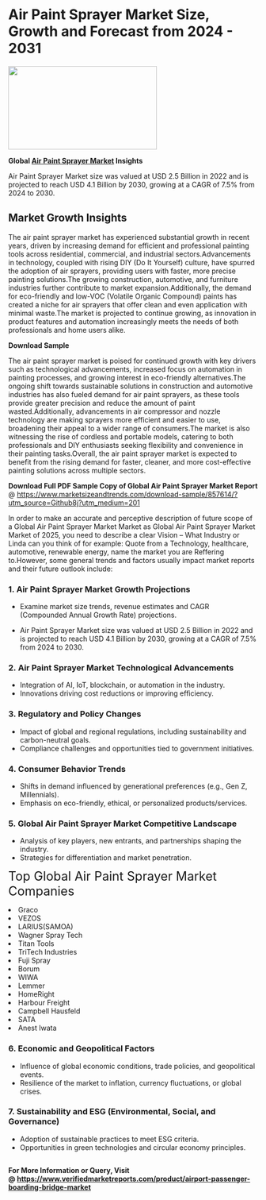 <H1>Air Paint Sprayer Market Size, Growth and Forecast from 2024 - 2031</H1><img class="aligncenter size-medium wp-image-584254" src="https://thirdeyenews.in/wp-content/uploads/2024/09/Global-Market-Research-300x168.jpeg" alt="" width="300" height="168" /><p><strong>Global&nbsp;<a href="https://www.marketsizeandtrends.com/download-sample/857614/?utm_source=Github8j?utm_medium=201">Air Paint Sprayer Market</a> Insights</strong></p><p>Air Paint Sprayer Market size was valued at USD 2.5 Billion in 2022 and is projected to reach USD 4.1 Billion by 2030, growing at a CAGR of 7.5% from 2024 to 2030.</p><p><h2>Market Growth Insights</h2> <p>The air paint sprayer market has experienced substantial growth in recent years, driven by increasing demand for efficient and professional painting tools across residential, commercial, and industrial sectors.Advancements in technology, coupled with rising DIY (Do It Yourself) culture, have spurred the adoption of air sprayers, providing users with faster, more precise painting solutions.The growing construction, automotive, and furniture industries further contribute to market expansion.Additionally, the demand for eco-friendly and low-VOC (Volatile Organic Compound) paints has created a niche for air sprayers that offer clean and even application with minimal waste.The market is projected to continue growing, as innovation in product features and automation increasingly meets the needs of both professionals and home users alike.</p> <p><strong>Download Sample</strong></p> <p>The air paint sprayer market is poised for continued growth with key drivers such as technological advancements, increased focus on automation in painting processes, and growing interest in eco-friendly alternatives.The ongoing shift towards sustainable solutions in construction and automotive industries has also fueled demand for air paint sprayers, as these tools provide greater precision and reduce the amount of paint wasted.Additionally, advancements in air compressor and nozzle technology are making sprayers more efficient and easier to use, broadening their appeal to a wider range of consumers.The market is also witnessing the rise of cordless and portable models, catering to both professionals and DIY enthusiasts seeking flexibility and convenience in their painting tasks.Overall, the air paint sprayer market is expected to benefit from the rising demand for faster, cleaner, and more cost-effective painting solutions across multiple sectors.</p> <p><span class=""><strong>Download Full PDF Sample Copy of Global Air Paint Sprayer Market Report</strong> @ <a href="https://www.marketsizeandtrends.com/download-sample/857614/?utm_source=Github8j?utm_medium=201" target="_blank">https://www.marketsizeandtrends.com/download-sample/857614/?utm_source=Github8j?utm_medium=201</a></span></p><p>In order to make an accurate and perceptive description of future scope of a Global&nbsp;Air Paint Sprayer Market Market as Global&nbsp;Air Paint Sprayer Market Market of 2025, you need to describe a clear Vision &ndash; What Industry or Linda can you think of for example: Quote from a Technology, healthcare, automotive, renewable energy, name the market you are Reffering to.However, some general trends and factors usually impact market reports and their future outlook include:</p><h3>1.&nbsp;<strong>Air Paint Sprayer Market Growth Projections</strong></h3><ul><li>Examine market size trends, revenue estimates and CAGR (Compounded Annual Growth Rate) projections.</li><li><p>Air Paint Sprayer Market size was valued at USD 2.5 Billion in 2022 and is projected to reach USD 4.1 Billion by 2030, growing at a CAGR of 7.5% from 2024 to 2030.</p></li></ul><h3>2.&nbsp;<strong>Air Paint Sprayer Market Technological Advancements</strong></h3><ul><li>Integration of AI, IoT, blockchain, or automation in the industry.</li><li>Innovations driving cost reductions or improving efficiency.</li></ul><h3>3.&nbsp;<strong>Regulatory and Policy Changes</strong></h3><ul><li>Impact of global and regional regulations, including sustainability and carbon-neutral goals.</li><li>Compliance challenges and opportunities tied to government initiatives.</li></ul><h3>4.&nbsp;<strong>Consumer Behavior Trends</strong></h3><ul><li>Shifts in demand influenced by generational preferences (e.g., Gen Z, Millennials).</li><li>Emphasis on eco-friendly, ethical, or personalized products/services.</li></ul><h3>5.&nbsp;<strong>Global Air Paint Sprayer Market Competitive Landscape</strong></h3><ul><li>Analysis of key players, new entrants, and partnerships shaping the industry.</li><li>Strategies for differentiation and market penetration.</li></ul><p data-pm-slice="1 1 []"><span style="color: inherit; font-family: inherit; font-size: 25px;">Top Global Air Paint Sprayer Market Companies</span></p><div class="" data-test-id=""><p><li>Graco</li><li> VEZOS</li><li> LARIUS(SAMOA)</li><li> Wagner Spray Tech</li><li> Titan Tools</li><li> TriTech Industries</li><li> Fuji Spray</li><li> Borum</li><li> WIWA</li><li> Lemmer</li><li> HomeRight</li><li> Harbour Freight</li><li> Campbell Hausfeld</li><li> SATA</li><li> Anest Iwata</li></p></div><h3>6.&nbsp;<strong>Economic and Geopolitical Factors</strong></h3><ul><li>Influence of global economic conditions, trade policies, and geopolitical events.</li><li>Resilience of the market to inflation, currency fluctuations, or global crises.</li></ul><h3>7.&nbsp;<strong>Sustainability and ESG (Environmental, Social, and Governance)</strong></h3><ul><li>Adoption of sustainable practices to meet ESG criteria.</li><li>Opportunities in green technologies and circular economy principles.</li></ul><h2><strong style="font-size: 14px;">For More Information or Query, Visit @&nbsp;</strong><a style="background-color: #ffffff; font-size: 14px;" href="https://www.marketsizeandtrends.com/report/air-paint-sprayer-market/" target="_blank">https://www.verifiedmarketreports.com/product/airport-passenger-boarding-bridge-market</a></h2>
